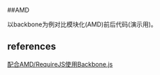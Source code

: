
##AMD

以backbone为例对比模块化(AMD)前后代码(演示用)。


## references

[配合AMD/RequireJS使用Backbone.js](http://xiaocong.github.io/blog/2012/05/16/use-amd-and-backbone-together/)